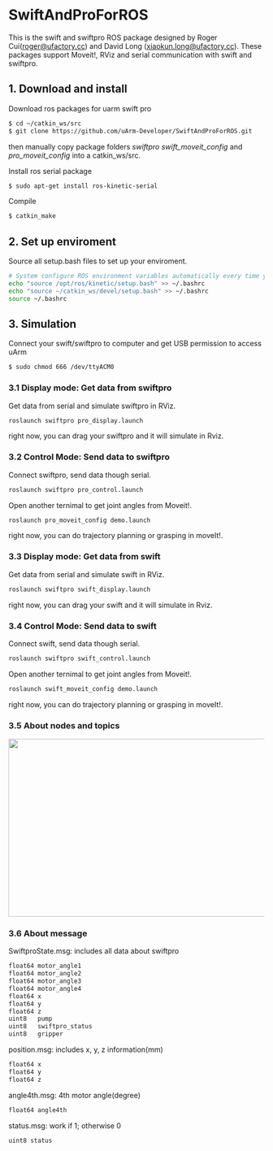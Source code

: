 # SwiftAndProForROS
This is the swift and swiftpro ROS package designed by Roger Cui(roger@ufactory.cc) and David Long (xiaokun.long@ufactory.cc).
These packages support Moveit!, RViz and serial communication with swift and swiftpro.

## 1. Download and install
Download ros packages for uarm swift pro
```bash
$ cd ~/catkin_ws/src
$ git clone https://github.com/uArm-Developer/SwiftAndProForROS.git
```
then manually copy package folders *swiftpro* *swift_moveit_config* and *pro_moveit_config* into a catkin_ws/src.

Install ros serial package
```bash
$ sudo apt-get install ros-kinetic-serial
```

Compile
```bash
$ catkin_make
```

## 2. Set up enviroment
Source all setup.bash files to set up your enviroment.
```bash
# System configure ROS environment variables automatically every time you open a ternimal
echo "source /opt/ros/kinetic/setup.bash" >> ~/.bashrc
echo "source ~/catkin_ws/devel/setup.bash" >> ~/.bashrc
source ~/.bashrc
```

## 3. Simulation
Connect your swift/swiftpro to computer and get USB permission to access uArm
```bash
$ sudo chmod 666 /dev/ttyACM0
```

### 3.1 Display mode: Get data from swiftpro
Get data from serial and simulate swiftpro in RViz.
```bash
roslaunch swiftpro pro_display.launch
```
right now, you can drag your swiftpro and it will simulate in Rviz.

### 3.2 Control Mode: Send data to swiftpro
Connect swiftpro, send data though serial.
```bash
roslaunch swiftpro pro_control.launch
```
Open another ternimal to get joint angles from Moveit!.
```bash
roslaunch pro_moveit_config demo.launch
```
right now, you can do trajectory planning or grasping in moveIt!.

### 3.3 Display mode: Get data from swift
Get data from serial and simulate swift in RViz.
```bash
roslaunch swiftpro swift_display.launch
```
right now, you can drag your swift and it will simulate in Rviz.

### 3.4 Control Mode: Send data to swift
Connect swift, send data though serial.
```bash
roslaunch swiftpro swift_control.launch
```
Open another ternimal to get joint angles from Moveit!.
```bash
roslaunch swift_moveit_config demo.launch
```
right now, you can do trajectory planning or grasping in moveIt!.

### 3.5 About nodes and topics
<img src="http://obmqyor62.bkt.clouddn.com/swift.jpg" width = "780" height = "350" />

### 3.6 About message
SwiftproState.msg: includes all data about swiftpro
```bash
float64 motor_angle1
float64 motor_angle2
float64 motor_angle3
float64 motor_angle4
float64 x
float64 y
float64 z
uint8   pump
uint8   swiftpro_status
uint8   gripper
```
position.msg: includes x, y, z information(mm)
```bash
float64 x
float64 y
float64 z
```
angle4th.msg: 4th motor angle(degree)
```bash
float64 angle4th
```
status.msg: work if 1; otherwise 0
```bash
uint8 status
```
